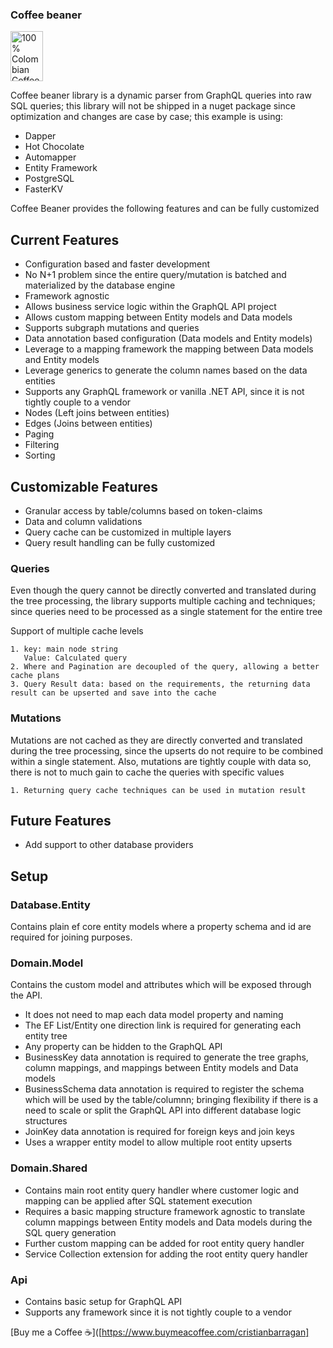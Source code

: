 ### Coffee beaner

<img src="https://github.com/CristianBarragan/CoffeeBean/blob/main/CoffeeBean/CoffeeBeanLogo.jpg" alt="100% Colombian Coffee" height="80" width="52">

Coffee beaner library is a dynamic parser from GraphQL queries into raw SQL queries; this library will not be shipped in a nuget package since optimization and changes are case by case; this example is using:

- Dapper
- Hot Chocolate
- Automapper
- Entity Framework
- PostgreSQL
- FasterKV

Coffee Beaner provides the following features and can be fully customized

## Current Features

- Configuration based and faster development
- No N+1 problem since the entire query/mutation is batched and materialized by the database engine
- Framework agnostic
- Allows business service logic within the GraphQL API project
- Allows custom mapping between Entity models and Data models
- Supports subgraph mutations and queries
- Data annotation based configuration (Data models and Entity models)
- Leverage to a mapping framework the mapping between Data models and Entity models
- Leverage generics to generate the column names based on the data entities
- Supports any GraphQL framework or vanilla .NET API, since it is not tightly couple to a vendor
- Nodes (Left joins between entities)
- Edges (Joins between entities)
- Paging
- Filtering
- Sorting


## Customizable Features

- Granular access by table/columns based on token-claims
- Data and column validations
- Query cache can be customized in multiple layers
- Query result handling can be fully customized
	
### Queries

Even though the query cannot be directly converted and translated during the tree processing, the library supports multiple caching and techniques; since queries need to be processed as a single statement for the entire tree

 Support of multiple cache levels

	1. key: main node string
	   Value: Calculated query
	2. Where and Pagination are decoupled of the query, allowing a better cache plans
	3. Query Result data: based on the requirements, the returning data result can be upserted and save into the cache

### Mutations

Mutations are not cached as they are directly converted and translated during the tree processing, since the upserts do not require to be combined within a single statement. Also, mutations are tightly couple with data so, there is not to much gain to cache the queries with specific values
	
	1. Returning query cache techniques can be used in mutation result

## Future Features

- Add support to other database providers

## Setup

### Database.Entity 
Contains plain ef core entity models where a property schema and id are required for joining purposes.

### Domain.Model 
Contains the custom model and attributes which will be exposed through the API. 

- It does not need to map each data model property and naming
- The EF List/Entity one direction link is required for generating each entity tree
- Any property can be hidden to the GraphQL API
- BusinessKey data annotation is required to generate the tree graphs, column mappings, and mappings between Entity models and Data models
- BusinessSchema data annotation is required to register the schema which will be used by the table/columnn; bringing flexibility if there is a need to scale or split the GraphQL API into different database logic structures
- JoinKey data annotation is required for foreign keys and join keys
- Uses a wrapper entity model to allow multiple root entity upserts

### Domain.Shared

- Contains main root entity query handler where customer logic and mapping can be applied after SQL statement execution
- Requires a basic mapping structure framework agnostic to translate column mappings between Entity models and Data models during the SQL query generation
- Further custom mapping can be added for root entity query handler
- Service Collection extension for adding the root entity query handler

### Api

- Contains basic setup for GraphQL API
- Supports any framework since it is not tightly couple to a vendor

  
[Buy me a Coffee ☕]([https://www.buymeacoffee.com/cristianbarragan]
